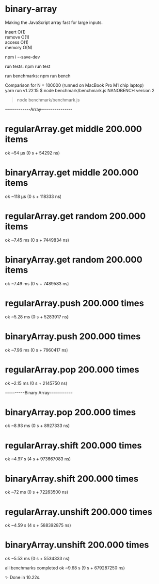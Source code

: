# binary-array

Making the JavaScript array fast for large inputs.

insert O(1)  
remove O(1)  
access O(1)  
memory O(N)

npm i --save-dev

run tests:
npm run test

run benchmarks:
npm run bench

Comparison for N = 100000 (runned on MacBook Pro M1 chip laptop)   
yarn run v1.22.15
$ node benchmark/benchmark.js
NANOBENCH version 2
> node benchmark/benchmark.js

-------------Array----------------  

# regularArray.get middle 200.000 items
ok ~54 μs (0 s + 54292 ns)

# binaryArray.get middle 200.000 items
ok ~118 μs (0 s + 118333 ns)

# regularArray.get random 200.000 items
ok ~7.45 ms (0 s + 7449834 ns)

# binaryArray.get random 200.000 items
ok ~7.49 ms (0 s + 7489583 ns)

# regularArray.push 200.000 times
ok ~5.28 ms (0 s + 5283917 ns)

# binaryArray.push 200.000 times
ok ~7.96 ms (0 s + 7960417 ns)

# regularArray.pop 200.000 times
ok ~2.15 ms (0 s + 2145750 ns)

----------Binary Array------------  

# binaryArray.pop 200.000 times
ok ~8.93 ms (0 s + 8927333 ns)

# regularArray.shift 200.000 times
ok ~4.97 s (4 s + 973667083 ns)

# binaryArray.shift 200.000 times
ok ~72 ms (0 s + 72263500 ns)

# regularArray.unshift 200.000 times
ok ~4.59 s (4 s + 588392875 ns)

# binaryArray.unshift 200.000 times
ok ~5.53 ms (0 s + 5534333 ns)

all benchmarks completed
ok ~9.68 s (9 s + 679287250 ns)

✨  Done in 10.22s.

